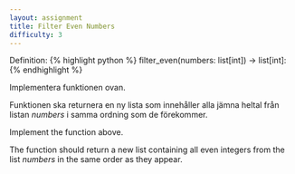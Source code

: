 ```yaml
---
layout: assignment
title: Filter Even Numbers
difficulty: 3
---
```

Definition:
{% highlight python %}
filter_even(numbers: list[int]) -> list[int]:
{% endhighlight %}

<div class="swedish" markdown="1">
Implementera funktionen ovan.

Funktionen ska returnera en ny lista som innehåller alla jämna heltal från listan *numbers* i samma ordning som de förekommer.
</div>

<div class="english" markdown="1">
Implement the function above.

The function should return a new list containing all even integers from the list *numbers* in the same order as they appear.
</div>

<script>

const solution = `

def filter_even(numbers):
    return [n for n in numbers if n % 2 == 0]

`

new Assignment(
    'filter_even',
    () => {
        const numbers_length = 5 + Math.floor(Math.random() * 6)
        const numbers = []
        while (numbers.length < numbers_length)
            numbers.push(-20 + Math.floor(Math.random() * 41))
        return [numbers]
    },
    solution
)

</script>
